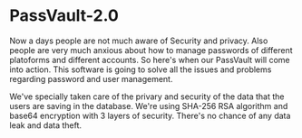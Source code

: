 # PassVault-2.0
Now a days people are not much aware of Security and privacy.
Also people are very much anxious about how to manage passwords of different platoforms and different accounts.
So here's when our PassVault will come into action. This software is going to solve all the issues and problems regarding password and user management.

We've specially taken care of the privary and security of the data that the users are saving in the database.
We're using SHA-256 RSA algorithm and base64 encryption with 3 layers of security. There's no chance of any data leak and data theft.
